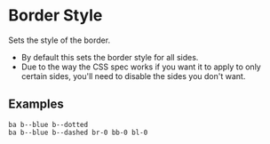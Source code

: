 # Border Style

Sets the style of the border.

- By default this sets the border style for all sides.
- Due to the way the CSS spec works if you want it to apply to only certain sides, you'll need to disable the sides you don't want.

## Examples

<div class="pa3 ba b--gray-300 mb4">
    <div class="row">
        <div class="col s:w-1/3">
            <div class="mb3 s:mb0">
                <div class="ba b--blue b--dotted h3"></div>
                <code class="mt1 clipboard">ba b--blue b--dotted</code>
            </div>
        </div>
        <div class="col s:w-2/3">
            <div>
                <div class="bt b--blue b--dashed br-0 bb-0 bl-0 h3"></div>
                <code class="mt1 clipboard">ba b--blue b--dashed br-0 bb-0 bl-0</code>
            </div>
        </div>
    </div>
</div>